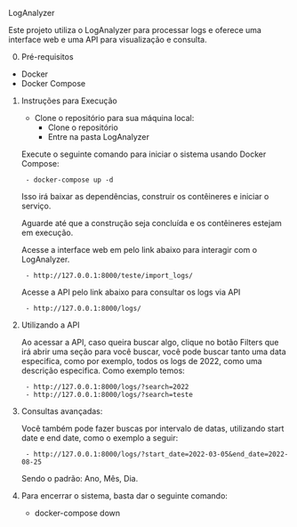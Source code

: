 LogAnalyzer

Este projeto utiliza o LogAnalyzer para processar logs e oferece uma interface web e uma API para visualização e consulta.

0) Pré-requisitos
- Docker
- Docker Compose

1) Instruções para Execução

    - Clone o repositório para sua máquina local:
        - Clone o repositório
        - Entre na pasta LogAnalyzer
    
    Execute o seguinte comando para iniciar o sistema usando Docker Compose:

        - docker-compose up -d

    Isso irá baixar as dependências, construir os contêineres e iniciar o serviço.

    Aguarde até que a construção seja concluída e os contêineres estejam em execução.

    Acesse a interface web em pelo link abaixo para interagir com o LogAnalyzer.
       
        - http://127.0.0.1:8000/teste/import_logs/ 
        

    Acesse a API pelo link abaixo para consultar os logs via API 

        - http://127.0.0.1:8000/logs/ 
    
2) Utilizando a API

    Ao acessar a API, caso queira buscar algo, clique no botão Filters que irá abrir uma seção para você buscar, você pode buscar tanto uma data especifica, como por exemplo, todos os logs de 2022, como uma descrição especifica. Como exemplo temos: 

        - http://127.0.0.1:8000/logs/?search=2022
        - http://127.0.0.1:8000/logs/?search=teste

3) Consultas avançadas:
    
    Você também pode fazer buscas por intervalo de datas, utilizando start date e end date, como o exemplo a seguir:

        - http://127.0.0.1:8000/logs/?start_date=2022-03-05&end_date=2022-08-25

    Sendo o padrão: Ano, Mês, Dia.

4) Para encerrar o sistema, basta dar o seguinte comando:
    
    -  docker-compose down


    
        
    







